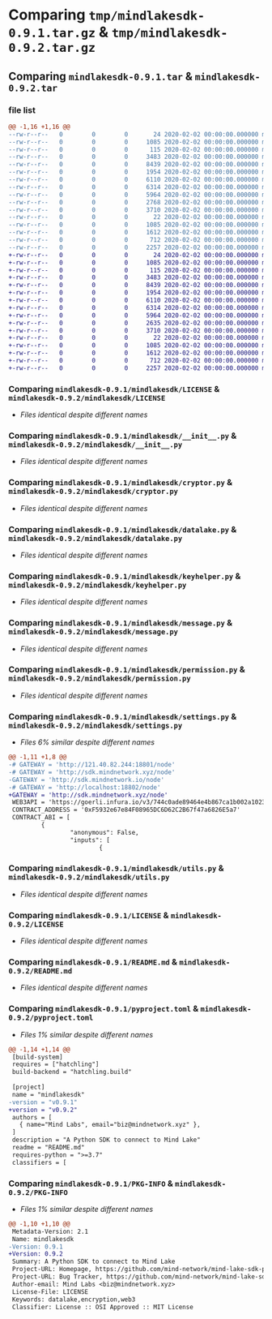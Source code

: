 # Comparing `tmp/mindlakesdk-0.9.1.tar.gz` & `tmp/mindlakesdk-0.9.2.tar.gz`

## Comparing `mindlakesdk-0.9.1.tar` & `mindlakesdk-0.9.2.tar`

### file list

```diff
@@ -1,16 +1,16 @@
--rw-r--r--   0        0        0       24 2020-02-02 00:00:00.000000 mindlakesdk-0.9.1/requirements.txt
--rw-r--r--   0        0        0     1085 2020-02-02 00:00:00.000000 mindlakesdk-0.9.1/mindlakesdk/LICENSE
--rw-r--r--   0        0        0      115 2020-02-02 00:00:00.000000 mindlakesdk-0.9.1/mindlakesdk/README.md
--rw-r--r--   0        0        0     3483 2020-02-02 00:00:00.000000 mindlakesdk-0.9.1/mindlakesdk/__init__.py
--rw-r--r--   0        0        0     8439 2020-02-02 00:00:00.000000 mindlakesdk-0.9.1/mindlakesdk/cryptor.py
--rw-r--r--   0        0        0     1954 2020-02-02 00:00:00.000000 mindlakesdk-0.9.1/mindlakesdk/datalake.py
--rw-r--r--   0        0        0     6110 2020-02-02 00:00:00.000000 mindlakesdk-0.9.1/mindlakesdk/keyhelper.py
--rw-r--r--   0        0        0     6314 2020-02-02 00:00:00.000000 mindlakesdk-0.9.1/mindlakesdk/message.py
--rw-r--r--   0        0        0     5964 2020-02-02 00:00:00.000000 mindlakesdk-0.9.1/mindlakesdk/permission.py
--rw-r--r--   0        0        0     2768 2020-02-02 00:00:00.000000 mindlakesdk-0.9.1/mindlakesdk/settings.py
--rw-r--r--   0        0        0     3710 2020-02-02 00:00:00.000000 mindlakesdk-0.9.1/mindlakesdk/utils.py
--rw-r--r--   0        0        0       22 2020-02-02 00:00:00.000000 mindlakesdk-0.9.1/.gitignore
--rw-r--r--   0        0        0     1085 2020-02-02 00:00:00.000000 mindlakesdk-0.9.1/LICENSE
--rw-r--r--   0        0        0     1612 2020-02-02 00:00:00.000000 mindlakesdk-0.9.1/README.md
--rw-r--r--   0        0        0      712 2020-02-02 00:00:00.000000 mindlakesdk-0.9.1/pyproject.toml
--rw-r--r--   0        0        0     2257 2020-02-02 00:00:00.000000 mindlakesdk-0.9.1/PKG-INFO
+-rw-r--r--   0        0        0       24 2020-02-02 00:00:00.000000 mindlakesdk-0.9.2/requirements.txt
+-rw-r--r--   0        0        0     1085 2020-02-02 00:00:00.000000 mindlakesdk-0.9.2/mindlakesdk/LICENSE
+-rw-r--r--   0        0        0      115 2020-02-02 00:00:00.000000 mindlakesdk-0.9.2/mindlakesdk/README.md
+-rw-r--r--   0        0        0     3483 2020-02-02 00:00:00.000000 mindlakesdk-0.9.2/mindlakesdk/__init__.py
+-rw-r--r--   0        0        0     8439 2020-02-02 00:00:00.000000 mindlakesdk-0.9.2/mindlakesdk/cryptor.py
+-rw-r--r--   0        0        0     1954 2020-02-02 00:00:00.000000 mindlakesdk-0.9.2/mindlakesdk/datalake.py
+-rw-r--r--   0        0        0     6110 2020-02-02 00:00:00.000000 mindlakesdk-0.9.2/mindlakesdk/keyhelper.py
+-rw-r--r--   0        0        0     6314 2020-02-02 00:00:00.000000 mindlakesdk-0.9.2/mindlakesdk/message.py
+-rw-r--r--   0        0        0     5964 2020-02-02 00:00:00.000000 mindlakesdk-0.9.2/mindlakesdk/permission.py
+-rw-r--r--   0        0        0     2635 2020-02-02 00:00:00.000000 mindlakesdk-0.9.2/mindlakesdk/settings.py
+-rw-r--r--   0        0        0     3710 2020-02-02 00:00:00.000000 mindlakesdk-0.9.2/mindlakesdk/utils.py
+-rw-r--r--   0        0        0       22 2020-02-02 00:00:00.000000 mindlakesdk-0.9.2/.gitignore
+-rw-r--r--   0        0        0     1085 2020-02-02 00:00:00.000000 mindlakesdk-0.9.2/LICENSE
+-rw-r--r--   0        0        0     1612 2020-02-02 00:00:00.000000 mindlakesdk-0.9.2/README.md
+-rw-r--r--   0        0        0      712 2020-02-02 00:00:00.000000 mindlakesdk-0.9.2/pyproject.toml
+-rw-r--r--   0        0        0     2257 2020-02-02 00:00:00.000000 mindlakesdk-0.9.2/PKG-INFO
```

### Comparing `mindlakesdk-0.9.1/mindlakesdk/LICENSE` & `mindlakesdk-0.9.2/mindlakesdk/LICENSE`

 * *Files identical despite different names*

### Comparing `mindlakesdk-0.9.1/mindlakesdk/__init__.py` & `mindlakesdk-0.9.2/mindlakesdk/__init__.py`

 * *Files identical despite different names*

### Comparing `mindlakesdk-0.9.1/mindlakesdk/cryptor.py` & `mindlakesdk-0.9.2/mindlakesdk/cryptor.py`

 * *Files identical despite different names*

### Comparing `mindlakesdk-0.9.1/mindlakesdk/datalake.py` & `mindlakesdk-0.9.2/mindlakesdk/datalake.py`

 * *Files identical despite different names*

### Comparing `mindlakesdk-0.9.1/mindlakesdk/keyhelper.py` & `mindlakesdk-0.9.2/mindlakesdk/keyhelper.py`

 * *Files identical despite different names*

### Comparing `mindlakesdk-0.9.1/mindlakesdk/message.py` & `mindlakesdk-0.9.2/mindlakesdk/message.py`

 * *Files identical despite different names*

### Comparing `mindlakesdk-0.9.1/mindlakesdk/permission.py` & `mindlakesdk-0.9.2/mindlakesdk/permission.py`

 * *Files identical despite different names*

### Comparing `mindlakesdk-0.9.1/mindlakesdk/settings.py` & `mindlakesdk-0.9.2/mindlakesdk/settings.py`

 * *Files 6% similar despite different names*

```diff
@@ -1,11 +1,8 @@
-# GATEWAY = 'http://121.40.82.244:18801/node'
-# GATEWAY = 'http://sdk.mindnetwork.xyz/node'
-GATEWAY = 'http://sdk.mindnetwork.io/node'
-# GATEWAY = 'http://localhost:18802/node'
+GATEWAY = 'http://sdk.mindnetwork.xyz/node'
 WEB3API = 'https://goerli.infura.io/v3/744c0ade89464e4b867ca1b002a10231'
 CONTRACT_ADDRESS = '0xF5932e67e84F08965DC6D62C2B67f47a6826E5a7'
 CONTRACT_ABI = [
         {
                 "anonymous": False,
                 "inputs": [
                         {
```

### Comparing `mindlakesdk-0.9.1/mindlakesdk/utils.py` & `mindlakesdk-0.9.2/mindlakesdk/utils.py`

 * *Files identical despite different names*

### Comparing `mindlakesdk-0.9.1/LICENSE` & `mindlakesdk-0.9.2/LICENSE`

 * *Files identical despite different names*

### Comparing `mindlakesdk-0.9.1/README.md` & `mindlakesdk-0.9.2/README.md`

 * *Files identical despite different names*

### Comparing `mindlakesdk-0.9.1/pyproject.toml` & `mindlakesdk-0.9.2/pyproject.toml`

 * *Files 1% similar despite different names*

```diff
@@ -1,14 +1,14 @@
 [build-system]
 requires = ["hatchling"]
 build-backend = "hatchling.build"
 
 [project]
 name = "mindlakesdk"
-version = "v0.9.1"
+version = "v0.9.2"
 authors = [
   { name="Mind Labs", email="biz@mindnetwork.xyz" },
 ]
 description = "A Python SDK to connect to Mind Lake"
 readme = "README.md"
 requires-python = ">=3.7"
 classifiers = [
```

### Comparing `mindlakesdk-0.9.1/PKG-INFO` & `mindlakesdk-0.9.2/PKG-INFO`

 * *Files 1% similar despite different names*

```diff
@@ -1,10 +1,10 @@
 Metadata-Version: 2.1
 Name: mindlakesdk
-Version: 0.9.1
+Version: 0.9.2
 Summary: A Python SDK to connect to Mind Lake
 Project-URL: Homepage, https://github.com/mind-network/mind-lake-sdk-python
 Project-URL: Bug Tracker, https://github.com/mind-network/mind-lake-sdk-python/issues
 Author-email: Mind Labs <biz@mindnetwork.xyz>
 License-File: LICENSE
 Keywords: datalake,encryption,web3
 Classifier: License :: OSI Approved :: MIT License
```

